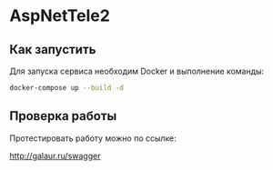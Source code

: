 # AspNetTele2

## Как запустить

Для запуска сервиса необходим Docker и выполнение команды:
```bash
docker-compose up --build -d
```
## Проверка работы

Протестировать работу можно по ссылке:

http://galaur.ru/swagger

 
